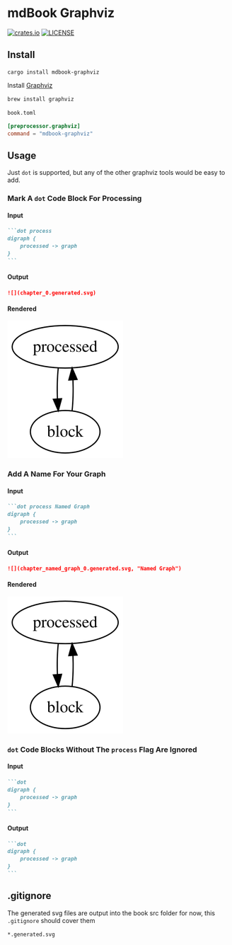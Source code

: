 # mdBook Graphviz

[![crates.io](https://img.shields.io/crates/v/mdbook-graphviz.svg)](https://crates.io/crates/mdbook-graphviz)
[![LICENSE](https://img.shields.io/github/license/dylanowen/mdbook-graphviz.svg)](LICENSE)

## Install

```
cargo install mdbook-graphviz
```

Install [Graphviz](https://graphviz.gitlab.io/download/)
```
brew install graphviz
```

`book.toml`
```toml
[preprocessor.graphviz]
command = "mdbook-graphviz"
```

## Usage

Just `dot` is supported, but any of the other graphviz tools would be easy to add.

### Mark A `dot` Code Block For Processing

#### Input
~~~markdown
```dot process
digraph {
    processed -> graph
}
```
~~~

#### Output
~~~markdown
![](chapter_0.generated.svg)
~~~

#### Rendered
![](sample_0.generated.svg)

### Add A Name For Your Graph

#### Input
~~~markdown
```dot process Named Graph
digraph {
    processed -> graph
}
```
~~~

#### Output
~~~markdown
![](chapter_named_graph_0.generated.svg, "Named Graph")
~~~

#### Rendered
![](sample_0.generated.svg "Named Graph")

### `dot` Code Blocks Without The `process` Flag Are Ignored

#### Input
~~~markdown
```dot
digraph {
    processed -> graph
}
```
~~~

#### Output
~~~markdown
```dot
digraph {
    processed -> graph
}
```
~~~

## .gitignore

The generated svg files are output into the book src folder for now, this `.gitignore` should cover them

```
*.generated.svg
```
